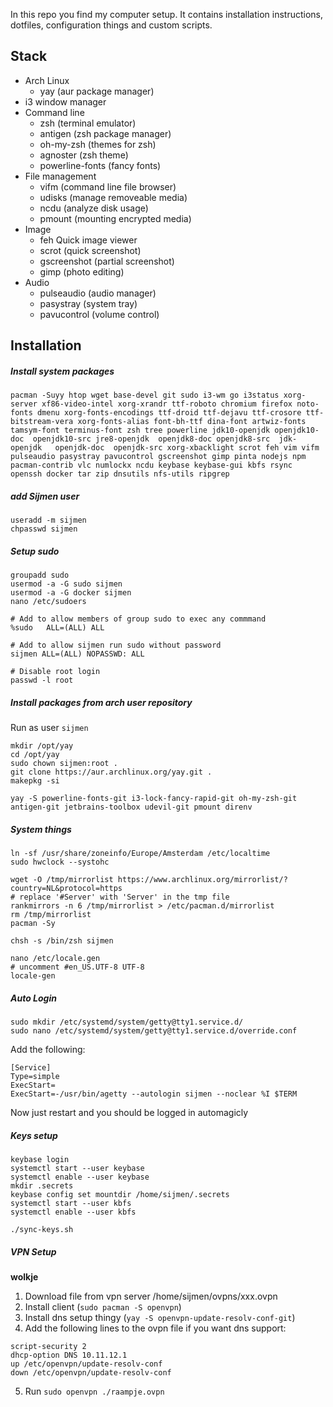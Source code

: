 
In this repo you find my computer setup. It contains installation instructions, dotfiles, configuration things and custom scripts.

## Stack 
* Arch Linux
  * yay (aur package manager)
* i3 window manager
* Command line
  * zsh (terminal emulator)
  * antigen (zsh package manager)
  * oh-my-zsh (themes for zsh)
  * agnoster (zsh theme)
  * powerline-fonts (fancy fonts)
* File management
  * vifm (command line file browser)
  * udisks (manage removeable media)
  * ncdu (analyze disk usage)
  * pmount (mounting encrypted media)
* Image
  * feh Quick image viewer
  * scrot (quick screenshot)
  * gscreenshot (partial screenshot) 
  * gimp (photo editing)
* Audio
  * pulseaudio (audio manager)
  * pasystray (system tray)
  * pavucontrol (volume control)

## Installation

##### Install system packages
```
pacman -Suyy htop wget base-devel git sudo i3-wm go i3status xorg-server xf86-video-intel xorg-xrandr ttf-roboto chromium firefox noto-fonts dmenu xorg-fonts-encodings ttf-droid ttf-dejavu ttf-crosore ttf-bitstream-vera xorg-fonts-alias font-bh-ttf dina-font artwiz-fonts tamsym-font terminus-font zsh tree powerline jdk10-openjdk openjdk10-doc  openjdk10-src jre8-openjdk  openjdk8-doc openjdk8-src  jdk-openjdk   openjdk-doc  openjdk-src xorg-xbacklight scrot feh vim vifm pulseaudio pasystray pavucontrol gscreenshot gimp pinta nodejs npm pacman-contrib vlc numlockx ncdu keybase keybase-gui kbfs rsync openssh docker tar zip dnsutils nfs-utils ripgrep
```

##### add Sijmen user
```
useradd -m sijmen
chpasswd sijmen
```

##### Setup sudo 
```
groupadd sudo
usermod -a -G sudo sijmen
usermod -a -G docker sijmen
nano /etc/sudoers

# Add to allow members of group sudo to exec any commmand
%sudo   ALL=(ALL) ALL

# Add to allow sijmen run sudo without password
sijmen ALL=(ALL) NOPASSWD: ALL

# Disable root login
passwd -l root
```

##### Install packages from arch user repository
Run as user `sijmen`
```
mkdir /opt/yay
cd /opt/yay
sudo chown sijmen:root .
git clone https://aur.archlinux.org/yay.git .
makepkg -si

yay -S powerline-fonts-git i3-lock-fancy-rapid-git oh-my-zsh-git antigen-git jetbrains-toolbox udevil-git pmount direnv
```

##### System things
```
ln -sf /usr/share/zoneinfo/Europe/Amsterdam /etc/localtime
sudo hwclock --systohc

wget -O /tmp/mirrorlist https://www.archlinux.org/mirrorlist/?country=NL&protocol=https
# replace '#Server' with 'Server' in the tmp file
rankmirrors -n 6 /tmp/mirrorlist > /etc/pacman.d/mirrorlist
rm /tmp/mirrorlist
pacman -Sy

chsh -s /bin/zsh sijmen

nano /etc/locale.gen
# uncomment #en_US.UTF-8 UTF-8
locale-gen
```

##### Auto Login
```
sudo mkdir /etc/systemd/system/getty@tty1.service.d/
sudo nano /etc/systemd/system/getty@tty1.service.d/override.conf
```
Add the following:
```
[Service]
Type=simple
ExecStart=
ExecStart=-/usr/bin/agetty --autologin sijmen --noclear %I $TERM
```
Now just restart and you should be logged in automagicly

##### Keys setup
```
keybase login
systemctl start --user keybase
systemctl enable --user keybase
mkdir .secrets
keybase config set mountdir /home/sijmen/.secrets
systemctl start --user kbfs
systemctl enable --user kbfs

./sync-keys.sh
```

##### VPN Setup

**wolkje** 
1. Download file from vpn server /home/sijmen/ovpns/xxx.ovpn
2. Install client (`sudo pacman -S openvpn`)
3. Install dns setup thingy (`yay -S openvpn-update-resolv-conf-git`)
4. Add the following lines to the ovpn file if you want dns support:
````
script-security 2
dhcp-option DNS 10.11.12.1
up /etc/openvpn/update-resolv-conf
down /etc/openvpn/update-resolv-conf
````
5. Run `sudo openvpn ./raampje.ovpn`
